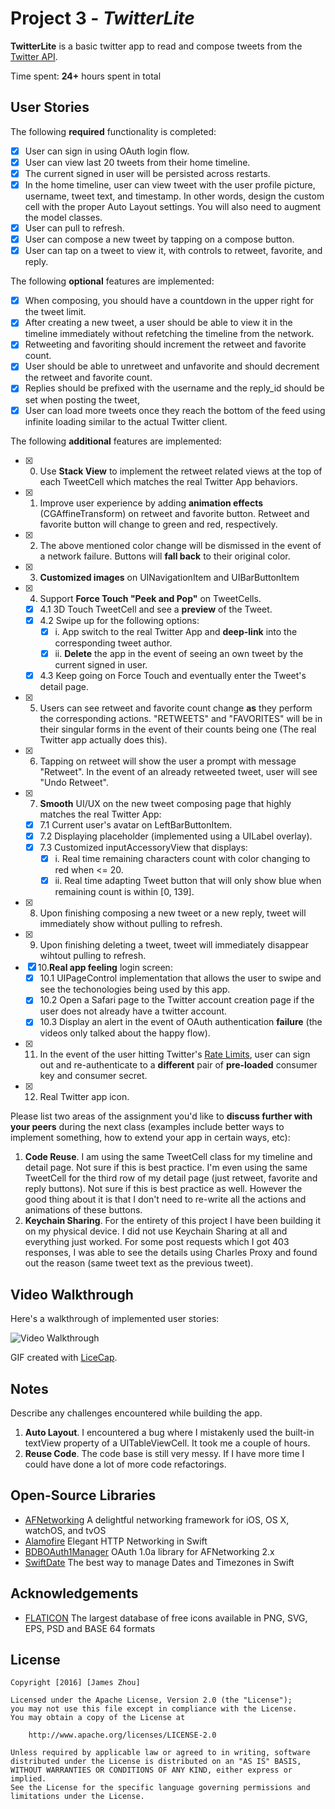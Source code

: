 # Project 3 - *TwitterLite*

**TwitterLite** is a basic twitter app to read and compose tweets from the [Twitter API](https://apps.twitter.com/).

Time spent: **24+** hours spent in total

## User Stories

The following **required** functionality is completed:

- [x] User can sign in using OAuth login flow.
- [x] User can view last 20 tweets from their home timeline.
- [x] The current signed in user will be persisted across restarts.
- [x] In the home timeline, user can view tweet with the user profile picture, username, tweet text, and timestamp.  In other words, design the custom cell with the proper Auto Layout settings.  You will also need to augment the model classes.
- [x] User can pull to refresh.
- [x] User can compose a new tweet by tapping on a compose button.
- [x] User can tap on a tweet to view it, with controls to retweet, favorite, and reply.

The following **optional** features are implemented:

- [x] When composing, you should have a countdown in the upper right for the tweet limit.
- [x] After creating a new tweet, a user should be able to view it in the timeline immediately without refetching the timeline from the network.
- [x] Retweeting and favoriting should increment the retweet and favorite count.
- [x] User should be able to unretweet and unfavorite and should decrement the retweet and favorite count.
- [x] Replies should be prefixed with the username and the reply_id should be set when posting the tweet,
- [x] User can load more tweets once they reach the bottom of the feed using infinite loading similar to the actual Twitter client.

The following **additional** features are implemented:

- [x] 0. Use **Stack View** to implement the retweet related views at the top of each TweetCell which matches the real Twitter App behaviors.
- [x] 1. Improve user experience by adding **animation effects** (CGAffineTransform) on retweet and favorite button. Retweet and favorite button will change to green and red, respectively.
- [x] 2. The above mentioned color change will be dismissed in the event of a network failure. Buttons will **fall back** to their original color.
- [x] 3. **Customized images** on UINavigationItem and UIBarButtonItem
- [x] 4. Support **Force Touch "Peek and Pop"** on TweetCells.
    - [x] 4.1 3D Touch TweetCell and see a **preview** of the Tweet.
    - [x] 4.2 Swipe up for the following options:
        - [x] i. App switch to the real Twitter App and **deep-link** into the corresponding tweet author.
        - [x] ii. **Delete** the app in the event of seeing an own tweet by the current signed in user.
    - [x] 4.3 Keep going on Force Touch and eventually enter the Tweet's detail page.
- [x] 5. Users can see retweet and favorite count change **as** they perform the corresponding actions. "RETWEETS" and "FAVORITES" will be in their singular forms in the event of their counts being one (The real Twitter app actually does this).
- [x] 6. Tapping on retweet will show the user a prompt with message "Retweet". In the event of an already retweeted tweet, user will see "Undo Retweet".
- [x] 7. **Smooth** UI/UX on the new tweet composing page that highly matches the real Twitter App:
    - [x] 7.1 Current user's avatar on LeftBarButtonItem.
    - [x] 7.2 Displaying placeholder (implemented using a UILabel overlay).
    - [x] 7.3 Customized inputAccessoryView that displays:
        - [x] i. Real time remaining characters count with color changing to red when <= 20.
        - [x] ii. Real time adapting Tweet button that will only show blue when remaining count is within [0, 139].
- [x] 8. Upon finishing composing a new tweet or a new reply, tweet will immediately show without pulling to refresh.
- [x] 9. Upon finishing deleting a tweet, tweet will immediately disappear wihtout pulling to refresh.
- [x] 10.**Real app feeling** login screen:
    - [x] 10.1 UIPageControl implementation that allows the user to swipe and see the techonologies being used by this app.
    - [x] 10.2 Open a Safari page to the Twitter account creation page if the user does not already have a twitter account.
    - [x] 10.3 Display an alert in the event of OAuth authentication **failure** (the videos only talked about the happy flow).
- [x] 11. In the event of the user hitting Twitter's [Rate Limits](https://dev.twitter.com/rest/public/rate-limiting), user can sign out and re-authenticate to a **different** pair of **pre-loaded** consumer key and consumer secret.
- [x] 12. Real Twitter app icon.


Please list two areas of the assignment you'd like to **discuss further with your peers** during the next class (examples include better ways to implement something, how to extend your app in certain ways, etc):

1. **Code Reuse**. I am using the same TweetCell class for my timeline and detail page. Not sure if this is best practice. I'm even using the same TweetCell for the third row of my detail page (just retweet, favorite and reply buttons). Not sure if this is best practice as well. However the good thing about it is that I don't need to re-write all the actions and animations of these buttons.
2. **Keychain Sharing**. For the entirety of this project I have been building it on my physical device. I did not use Keychain Sharing at all and everything just worked. For some post requests which I got 403 responses, I was able to see the details using Charles Proxy and found out the reason (same tweet text as the previous tweet).

## Video Walkthrough

Here's a walkthrough of implemented user stories:

<img src='https://github.com/zihanzzz/TwiSwift/blob/master/TwitterLiteDemo.gif' title='Video Walkthrough' width='' alt='Video Walkthrough' />

GIF created with [LiceCap](http://www.cockos.com/licecap/).

## Notes

Describe any challenges encountered while building the app.

1. **Auto Layout**. I encountered a bug where I mistakenly used the built-in textView property of a UITableViewCell. It took me a couple of hours.
2. **Reuse Code**. The code base is still very messy. If I have more time I could have done a lot of more code refactorings.

## Open-Source Libraries
- [AFNetworking](https://github.com/AFNetworking/AFNetworking) A delightful networking framework for iOS, OS X, watchOS, and tvOS
- [Alamofire](https://github.com/Alamofire/Alamofire) Elegant HTTP Networking in Swift
- [BDBOAuth1Manager](https://github.com/bdbergeron/BDBOAuth1Manager) OAuth 1.0a library for AFNetworking 2.x
- [SwiftDate](http://malcommac.github.io/SwiftDate/) The best way to manage Dates and Timezones in Swift

## Acknowledgements
- [FLATICON](http://www.flaticon.com/) The largest database of free icons available in PNG, SVG, EPS, PSD and BASE 64 formats

## License

    Copyright [2016] [James Zhou]

    Licensed under the Apache License, Version 2.0 (the "License");
    you may not use this file except in compliance with the License.
    You may obtain a copy of the License at

        http://www.apache.org/licenses/LICENSE-2.0

    Unless required by applicable law or agreed to in writing, software
    distributed under the License is distributed on an "AS IS" BASIS,
    WITHOUT WARRANTIES OR CONDITIONS OF ANY KIND, either express or implied.
    See the License for the specific language governing permissions and
    limitations under the License.